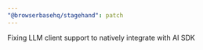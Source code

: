 ```yaml
---
"@browserbasehq/stagehand": patch
---
```


Fixing LLM client support to natively integrate with AI SDK
